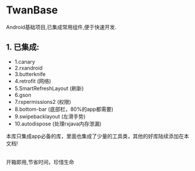 # TwanBase
Android基础项目,已集成常用组件,便于快速开发.

## 1. 已集成:
- 1.canary
- 2.rxandroid
- 3.butterknife
- 4.retrofit (网络)
- 5.SmartRefreshLayout (刷新)
- 6.gson
- 7.rxpermissions2 (权限)
- 8.bottom-bar (底部栏，80%的app都需要)
- 9.swipebacklayout (左滑手势)
- 10.autodispose (处理rxjava内存泄漏)

本库只集成app必备的库，里面也集成了少量的工具类，其他的好库陆续添加在本文档!

<br>开箱即用,节省时间，珍惜生命

